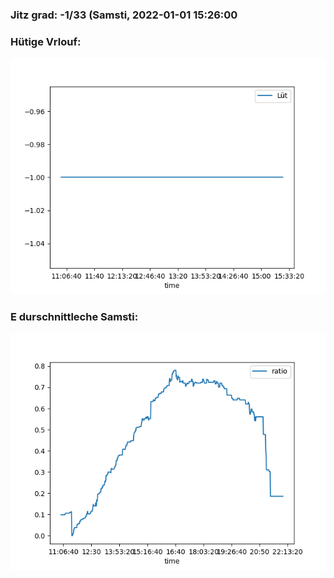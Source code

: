 ### Jitz grad: -1/33 (Samsti, 2022-01-01 15:26:00

### Hütige Vrlouf:
![Graph](Today.png)

### E durschnittleche Samsti:
![Graph](Samsti.png)